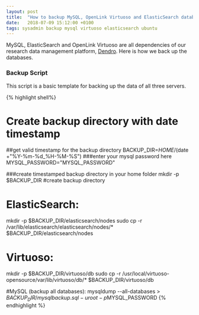 ```yaml
---
layout: post
title:  "How to backup MySQL, OpenLink Virtuoso and ElasticSearch database data via command line in Linux"
date:   2018-07-09 15:12:00 +0100
tags: sysadmin backup mysql virtuoso elasticsearch ubuntu
---
```


MySQL, ElasticSearch and OpenLink Virtuoso are all dependencies of our research data management platform, [Dendro](https://github.com/feup-infolab/dendro). Here is how we back up the databases.

### Backup Script

This script is a basic template for backing up the data of all three servers.

{% highlight shell%}
# Create backup directory with date timestamp
##get valid timestamp for the backup directory
BACKUP_DIR=$HOME/$(date +"%Y-%m-%d_%H-%M-%S") 
###enter your mysql password here
MYSQL_PASSWORD="MYSQL_PASSWORD" 

###create timestamped backup directory in your home folder
mkdir -p $BACKUP_DIR #create backup directory

# ElasticSearch: 
mkdir -p $BACKUP_DIR/elasticsearch/nodes
sudo cp -r /var/lib/elasticsearch/elasticsearch/nodes/* $BACKUP_DIR/elasticsearch/nodes

# Virtuoso: 
mkdir -p $BACKUP_DIR/virtuoso/db
sudo cp -r /usr/local/virtuoso-opensource/var/lib/virtuoso/db/* $BACKUP_DIR/virtuoso/db 

#MySQL (backup all databases): 
mysqldump --all-databases > $BACKUP_DIR/mysqlbackup.sql -u root -p$MYSQL_PASSWORD
{% endhighlight %}


